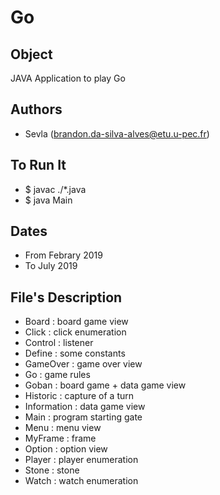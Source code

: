 # Go

## Object

JAVA Application to play Go

## Authors
- Sevla (brandon.da-silva-alves@etu.u-pec.fr)

## To Run It
- $ javac ./\*.java
- $ java Main

## Dates

- From Febrary 2019 
- To July 2019

## File's Description

- Board : board game view
- Click : click enumeration
- Control : listener
- Define : some constants
- GameOver : game over view
- Go : game rules
- Goban : board game + data game view
- Historic : capture of a turn
- Information : data game view
- Main : program starting gate
- Menu : menu view
- MyFrame : frame
- Option : option view
- Player : player enumeration
- Stone : stone
- Watch : watch enumeration
